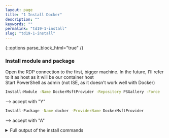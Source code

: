 ```yaml
---
layout: page
title: "1 Install Docker"
description: ""
keywords: ""
permalink: "td19-1-install"
slug: "td19-1-install"
---
```

{::options parse_block_html="true" /}

### Install module and package
Open the RDP connection to the first, bigger machine. In the future, I'll refer to it as host as it will be our container host<br />
Start PowerShell as admin (not ISE, as it doesn't work well with Docker)  
```bash
Install-Module -Name DockerMsftProvider -Repository PSGallery -Force
```
--> accept with "Y"

```bash
Install-Package -Name docker -ProviderName DockerMsftProvider
```  
--> accept with "A"

<details><summary markdown="span">Full output of the install commands</summary>
```bash
PS C:\Users\Verwalter> Install-Module -Name DockerMsftProvider -Repository PSGallery -Force

NuGet provider is required to continue
PowerShellGet requires NuGet provider version '2.8.5.201' or newer to interact with NuGet-based repositories. The NuGet provider must be available in 'C:\Program Files\PackageManagement\ProviderAssemblies' or 'C:\Users\Verwalter\AppData\Local\PackageManagement\ProviderAssemblies'. You can also install the NuGet
provider by running 'Install-PackageProvider -Name NuGet -MinimumVersion 2.8.5.201 -Force'. Do you want PowerShellGet to install and import the NuGet provider now?
[Y] Yes  [N] No  [S] Suspend  [?] Help (default is "Y"): Y
PS C:\Users\Verwalter> Install-Package -Name docker -ProviderName DockerMsftProvider

The package(s) come(s) from a package source that is not marked as trusted.
Are you sure you want to install software from 'DockerDefault'?
[Y] Yes  [A] Yes to All  [N] No  [L] No to All  [S] Suspend  [?] Help (default is "N"): A
WARNING: A restart is required to enable the containers feature. Please restart your machine.

Name                           Version          Source           Summary
----                           -------          ------           -------
Docker                         19.03.4          DockerDefault    Contains Docker EE for use with Windows Server.
```
</details>

&nbsp;<br />

### Restart
Restart the computer to make everything work
```bash
Restart-Computer -Force
```  

&nbsp;<br />

### Check if everything works
After the restart has finished: Start PowerShell as admin and check if the install was successful
```bash
docker version
```

<details><summary markdown="span">Full output of the version command</summary>
```bash
PS C:\Users\Verwalter> docker version
Client: Docker Engine - Enterprise
 Version:           19.03.4
 API version:       1.40
 Go version:        go1.12.10
 Git commit:        9e27c76fe0
 Built:             10/17/2019 23:42:50
 OS/Arch:           windows/amd64
 Experimental:      false

Server: Docker Engine - Enterprise
 Engine:
  Version:          19.03.4
  API version:      1.40 (minimum version 1.24)
  Go version:       go1.12.10
  Git commit:       9e27c76fe0
  Built:            10/17/2019 23:41:23
  OS/Arch:          windows/amd64
  Experimental:     false
```
</details>
&nbsp;<br />
Now we run a sample container to make sure everything works. This will pull and run the image
```bash
docker run hello-world:nanoserver
```
<details><summary markdown="span">Full output of the sample command</summary>
```bash
PS C:\Users\Verwalter> docker run hello-world:nanoserver
Unable to find image 'hello-world:nanoserver' locally
nanoserver: Pulling from library/hello-world
9ff41eda0887: Pull complete
e34b597d4d9c: Pull complete
d2708320a311: Pull complete
Digest: sha256:6923ba909bd4b9b8ee22e434a8353a77ceafb6a5dfa24cde98ec8e5371e25588
Status: Downloaded newer image for hello-world:nanoserver

Hello from Docker!
This message shows that your installation appears to be working correctly.

To generate this message, Docker took the following steps:
 1. The Docker client contacted the Docker daemon.
 2. The Docker daemon pulled the "hello-world" image from the Docker Hub.
    (windows-amd64, nanoserver-1809)
 3. The Docker daemon created a new container from that image which runs the
    executable that produces the output you are currently reading.
 4. The Docker daemon streamed that output to the Docker client, which sent it
    to your terminal.

To try something more ambitious, you can run a Windows Server container with:
 PS C:\> docker run -it mcr.microsoft.com/windows/servercore powershell

Share images, automate workflows, and more with a free Docker ID:
 https://hub.docker.com/

For more examples and ideas, visit:
 https://docs.docker.com/get-started/
```
</details>
&nbsp;<br />
### One more preparation step
To be quicker for the next samples, please download the script from [here](/techdays19-pullall.bat) and run it as this will pull all necessary images and we don't need to wait for the downloads!

{::options parse_block_html="false" /}